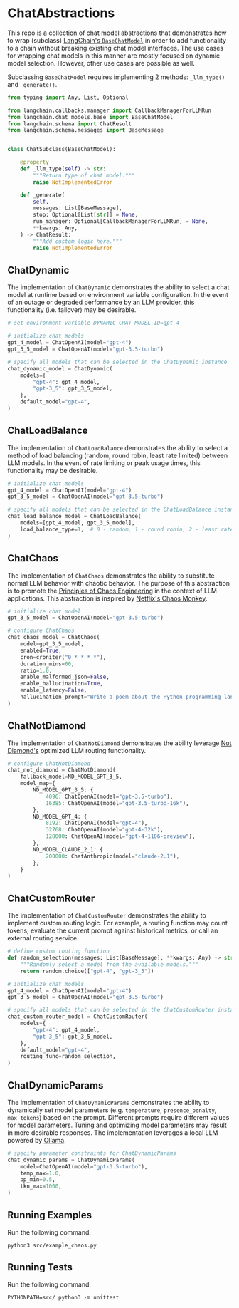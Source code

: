 # ChatAbstractions

This repo is a collection of chat model abstractions that demonstrates how to wrap (subclass) [LangChain's `BaseChatModel`](https://github.com/langchain-ai/langchain/blob/v0.0.350/libs/core/langchain_core/language_models/chat_models.py) in order to add functionality to a chain without breaking existing chat model interfaces. The use cases for wrapping chat models in this manner are mostly focused on dynamic model selection. However, other use cases are possible as well.

Subclassing `BaseChatModel` requires implementing 2 methods: `_llm_type()` and `_generate()`.
```python
from typing import Any, List, Optional

from langchain.callbacks.manager import CallbackManagerForLLMRun
from langchain.chat_models.base import BaseChatModel
from langchain.schema import ChatResult
from langchain.schema.messages import BaseMessage


class ChatSubclass(BaseChatModel):

    @property
    def _llm_type(self) -> str:
        """Return type of chat model."""
        raise NotImplementedError

    def _generate(
        self,
        messages: List[BaseMessage],
        stop: Optional[List[str]] = None,
        run_manager: Optional[CallbackManagerForLLMRun] = None,
        **kwargs: Any,
    ) -> ChatResult:
        """Add custom logic here."""
        raise NotImplementedError
```

## ChatDynamic
The implementation of `ChatDynamic` demonstrates the ability to select a chat model at runtime based on environment variable configuration. In the event of an outage or degraded performance by an LLM provider, this functionality (i.e. failover) may be desirable.

```python
# set environment variable DYNAMIC_CHAT_MODEL_ID=gpt-4

# initialize chat models
gpt_4_model = ChatOpenAI(model="gpt-4")
gpt_3_5_model = ChatOpenAI(model="gpt-3.5-turbo")

# specify all models that can be selected in the ChatDynamic instance
chat_dynamic_model = ChatDynamic(
    models={
        "gpt-4": gpt_4_model,
        "gpt-3_5": gpt_3_5_model,
    },
    default_model="gpt-4",
)
```

## ChatLoadBalance
The implementation of `ChatLoadBalance` demonstrates the ability to select a method of load balancing (random, round robin, least rate limited) between LLM models. In the event of rate limiting or peak usage times, this functionality may be desirable.

```python
# initialize chat models
gpt_4_model = ChatOpenAI(model="gpt-4")
gpt_3_5_model = ChatOpenAI(model="gpt-3.5-turbo")

# specify all models that can be selected in the ChatLoadBalance instance
chat_load_balance_model = ChatLoadBalance(
    models=[gpt_4_model, gpt_3_5_model],
    load_balance_type=1,  # 0 - random, 1 - round robin, 2 - least rate limited
)
```

## ChatChaos
The implementation of `ChatChaos` demonstrates the ability to substitute normal LLM behavior with chaotic behavior. The purpose of this abstraction is to promote the [Principles of Chaos Engineering](https://principlesofchaos.org/) in the context of LLM applications. This abstraction is inspired by [Netflix's Chaos Monkey](https://github.com/Netflix/chaosmonkey).

```python
# initialize chat model
gpt_3_5_model = ChatOpenAI(model="gpt-3.5-turbo")

# configure ChatChaos
chat_chaos_model = ChatChaos(
    model=gpt_3_5_model,
    enabled=True,
    cron=croniter("0 * * * *"),
    duration_mins=60,
    ratio=1.0,
    enable_malformed_json=False,
    enable_hallucination=True,
    enable_latency=False,
    hallucination_prompt="Write a poem about the Python programming language.",
)
```

## ChatNotDiamond
The implementation of `ChatNotDiamond` demonstrates the ability leverage [Not Diamond's](https://www.notdiamond.ai/) optimized LLM routing functionality.

```python
# configure ChatNotDiamond
chat_not_diamond = ChatNotDiamond(
    fallback_model=ND_MODEL_GPT_3_5,
    model_map={
        ND_MODEL_GPT_3_5: {
            4096: ChatOpenAI(model="gpt-3.5-turbo"),
            16385: ChatOpenAI(model="gpt-3.5-turbo-16k"),
        },
        ND_MODEL_GPT_4: {
            8192: ChatOpenAI(model="gpt-4"),
            32768: ChatOpenAI(model="gpt-4-32k"),
            128000: ChatOpenAI(model="gpt-4-1106-preview"),
        },
        ND_MODEL_CLAUDE_2_1: {
            200000: ChatAnthropic(model="claude-2.1"),
        },
    }
)
```

## ChatCustomRouter
The implementation of `ChatCustomRouter` demonstrates the ability to implement custom routing logic. For example, a routing function may count tokens, evaluate the current prompt against historical metrics, or call an external routing service.

```python
# define custom routing function
def random_selection(messages: List[BaseMessage], **kwargs: Any) -> str:
    """Randomly select a model from the available models."""
    return random.choice(["gpt-4", "gpt-3_5"])

# initialize chat models
gpt_4_model = ChatOpenAI(model="gpt-4")
gpt_3_5_model = ChatOpenAI(model="gpt-3.5-turbo")

# specify all models that can be selected in the ChatCustomRouter instance
chat_custom_router_model = ChatCustomRouter(
    models={
        "gpt-4": gpt_4_model,
        "gpt-3_5": gpt_3_5_model,
    },
    default_model="gpt-4",
    routing_func=random_selection,
)
```

## ChatDynamicParams

The implementation of `ChatDynamicParams` demonstrates the ability to dynamically set model parameters (e.g. `temperature`, `presence_penalty`, `max_tokens`) based on the prompt. Different prompts require different values for model parameters. Tuning and optimizing model parameters may result in more desirable responses. The implementation leverages a local LLM powered by [Ollama](https://ollama.ai/).

```python
# specify parameter constraints for ChatDynamicParams
chat_dynamic_params = ChatDynamicParams(
    model=ChatOpenAI(model="gpt-3.5-turbo"),
    temp_max=1.0,
    pp_min=0.5,
    tkn_max=1000,
)
```

## Running Examples

Run the following command.

    python3 src/example_chaos.py

## Running Tests

Run the following command.

    PYTHONPATH=src/ python3 -m unittest
